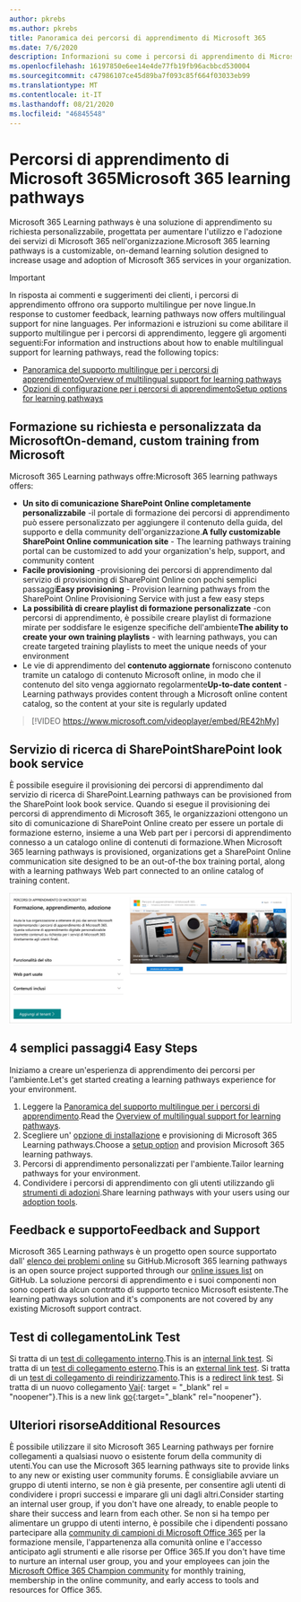 ```yaml
---
author: pkrebs
ms.author: pkrebs
title: Panoramica dei percorsi di apprendimento di Microsoft 365
ms.date: 7/6/2020
description: Informazioni su come i percorsi di apprendimento di Microsoft 365 possono accelerare l'utilizzo e l'adozione dei servizi di Microsoft 365 nell'organizzazione. I percorsi di apprendimento includono una Web part di SharePoint Online personalizzata e un sito di formazione per la comunicazione di SharePoint Online moderno che può essere facilmente eseguito per il provisioning del tenant Microsoft 365.
ms.openlocfilehash: 16197850e6ee14e4de77fb19fb96acbbcd530004
ms.sourcegitcommit: c47986107ce45d89ba7f093c85f664f03033eb99
ms.translationtype: MT
ms.contentlocale: it-IT
ms.lasthandoff: 08/21/2020
ms.locfileid: "46845548"
---
```

# <a name="microsoft-365-learning-pathways"></a><span data-ttu-id="8510f-104">Percorsi di apprendimento di Microsoft 365</span><span class="sxs-lookup"><span data-stu-id="8510f-104">Microsoft 365 learning pathways</span></span> 
<span data-ttu-id="8510f-105">Microsoft 365 Learning pathways è una soluzione di apprendimento su richiesta personalizzabile, progettata per aumentare l'utilizzo e l'adozione dei servizi di Microsoft 365 nell'organizzazione.</span><span class="sxs-lookup"><span data-stu-id="8510f-105">Microsoft 365 learning pathways is a customizable, on-demand learning solution designed to increase usage and adoption of Microsoft 365 services in your organization.</span></span>    

> [!IMPORTANT]
> <span data-ttu-id="8510f-106">In risposta ai commenti e suggerimenti dei clienti, i percorsi di apprendimento offrono ora supporto multilingue per nove lingue.</span><span class="sxs-lookup"><span data-stu-id="8510f-106">In response to customer feedback, learning pathways now offers multilingual support for nine languages.</span></span> <span data-ttu-id="8510f-107">Per informazioni e istruzioni su come abilitare il supporto multilingue per i percorsi di apprendimento, leggere gli argomenti seguenti:</span><span class="sxs-lookup"><span data-stu-id="8510f-107">For information and instructions about how to enable multilingual support for learning pathways, read the following topics:</span></span> 
>- [<span data-ttu-id="8510f-108">Panoramica del supporto multilingue per i percorsi di apprendimento</span><span class="sxs-lookup"><span data-stu-id="8510f-108">Overview of multilingual support for learning pathways</span></span>](custom_overview_ml.md) 
>- [<span data-ttu-id="8510f-109">Opzioni di configurazione per i percorsi di apprendimento</span><span class="sxs-lookup"><span data-stu-id="8510f-109">Setup options for learning pathways</span></span>](custom_setupoptions.md)  

## <a name="on-demand-custom-training-from-microsoft"></a><span data-ttu-id="8510f-110">Formazione su richiesta e personalizzata da Microsoft</span><span class="sxs-lookup"><span data-stu-id="8510f-110">On-demand, custom training from Microsoft</span></span>

<span data-ttu-id="8510f-111">Microsoft 365 Learning pathways offre:</span><span class="sxs-lookup"><span data-stu-id="8510f-111">Microsoft 365 learning pathways offers:</span></span>

- <span data-ttu-id="8510f-112">**Un sito di comunicazione SharePoint Online completamente personalizzabile** -il portale di formazione dei percorsi di apprendimento può essere personalizzato per aggiungere il contenuto della guida, del supporto e della community dell'organizzazione.</span><span class="sxs-lookup"><span data-stu-id="8510f-112">**A fully customizable SharePoint Online communication site** - The learning pathways training portal can be customized to add your organization's help, support, and community content</span></span>
- <span data-ttu-id="8510f-113">**Facile provisioning** -provisioning dei percorsi di apprendimento dal servizio di provisioning di SharePoint Online con pochi semplici passaggi</span><span class="sxs-lookup"><span data-stu-id="8510f-113">**Easy provisioning** - Provision learning pathways from the SharePoint Online Provisioning Service with just a few easy steps</span></span>
- <span data-ttu-id="8510f-114">**La possibilità di creare playlist di formazione personalizzate** -con percorsi di apprendimento, è possibile creare playlist di formazione mirate per soddisfare le esigenze specifiche dell'ambiente</span><span class="sxs-lookup"><span data-stu-id="8510f-114">**The ability to create your own training playlists** - with learning pathways, you can create targeted training playlists to meet the unique needs of your environment</span></span>
- <span data-ttu-id="8510f-115">Le vie di apprendimento del **contenuto aggiornate** forniscono contenuto tramite un catalogo di contenuto Microsoft online, in modo che il contenuto del sito venga aggiornato regolarmente</span><span class="sxs-lookup"><span data-stu-id="8510f-115">**Up-to-date content** - Learning pathways provides content through a Microsoft online content catalog, so the content at your site is regularly updated</span></span>

> [!VIDEO https://www.microsoft.com/videoplayer/embed/RE42hMy]

## <a name="sharepoint-look-book-service"></a><span data-ttu-id="8510f-116">Servizio di ricerca di SharePoint</span><span class="sxs-lookup"><span data-stu-id="8510f-116">SharePoint look book service</span></span>
<span data-ttu-id="8510f-117">È possibile eseguire il provisioning dei percorsi di apprendimento dal servizio di ricerca di SharePoint.</span><span class="sxs-lookup"><span data-stu-id="8510f-117">Learning pathways can be provisioned from the SharePoint look book service.</span></span> <span data-ttu-id="8510f-118">Quando si esegue il provisioning dei percorsi di apprendimento di Microsoft 365, le organizzazioni ottengono un sito di comunicazione di SharePoint Online creato per essere un portale di formazione esterno, insieme a una Web part per i percorsi di apprendimento connesso a un catalogo online di contenuti di formazione.</span><span class="sxs-lookup"><span data-stu-id="8510f-118">When Microsoft 365 learning pathways is provisioned, organizations get a SharePoint Online communication site designed to be an out-of-the box training portal, along with a learning pathways Web part connected to an online catalog of training content.</span></span> 

![cg-provision.png](media/cg-provision.png)

## <a name="4-easy-steps"></a><span data-ttu-id="8510f-120">4 semplici passaggi</span><span class="sxs-lookup"><span data-stu-id="8510f-120">4 Easy Steps</span></span>
<span data-ttu-id="8510f-121">Iniziamo a creare un'esperienza di apprendimento dei percorsi per l'ambiente.</span><span class="sxs-lookup"><span data-stu-id="8510f-121">Let's get started creating a learning pathways experience for your environment.</span></span>
1. <span data-ttu-id="8510f-122">Leggere la [Panoramica del supporto multilingue per i percorsi di apprendimento](custom_overview_ml.md).</span><span class="sxs-lookup"><span data-stu-id="8510f-122">Read the [Overview of multilingual support for learning pathways](custom_overview_ml.md).</span></span> 
2. <span data-ttu-id="8510f-123">Scegliere un' [opzione di installazione](custom_setupoptions.md) e provisioning di Microsoft 365 Learning pathways.</span><span class="sxs-lookup"><span data-stu-id="8510f-123">Choose a [setup option](custom_setupoptions.md) and provision Microsoft 365 learning pathways.</span></span>  
3. <span data-ttu-id="8510f-124">Percorsi di apprendimento personalizzati per l'ambiente.</span><span class="sxs-lookup"><span data-stu-id="8510f-124">Tailor learning pathways for your environment.</span></span>
4. <span data-ttu-id="8510f-125">Condividere i percorsi di apprendimento con gli utenti utilizzando gli [strumenti di adozioni](driveadoption.md).</span><span class="sxs-lookup"><span data-stu-id="8510f-125">Share learning pathways with your users using our [adoption tools](driveadoption.md).</span></span>

## <a name="feedback-and-support"></a><span data-ttu-id="8510f-126">Feedback e supporto</span><span class="sxs-lookup"><span data-stu-id="8510f-126">Feedback and Support</span></span>

<span data-ttu-id="8510f-127">Microsoft 365 Learning pathways è un progetto open source supportato dall' [elenco dei problemi online](https://aka.ms/CustomLearningHelp) su GitHub.</span><span class="sxs-lookup"><span data-stu-id="8510f-127">Microsoft 365 learning pathways is an open source project supported through our [online issues list](https://aka.ms/CustomLearningHelp) on GitHub.</span></span> <span data-ttu-id="8510f-128">La soluzione percorsi di apprendimento e i suoi componenti non sono coperti da alcun contratto di supporto tecnico Microsoft esistente.</span><span class="sxs-lookup"><span data-stu-id="8510f-128">The learning pathways solution and it's components are not covered by any existing Microsoft support contract.</span></span>  
## <a name="link-test"></a><span data-ttu-id="8510f-129">Test di collegamento</span><span class="sxs-lookup"><span data-stu-id="8510f-129">Link Test</span></span>
<span data-ttu-id="8510f-130">Si tratta di un [test di collegamento interno](custom_setupoptions.md).</span><span class="sxs-lookup"><span data-stu-id="8510f-130">This is an [internal link test](custom_setupoptions.md).</span></span> <span data-ttu-id="8510f-131">Si tratta di un [test di collegamento esterno](https://adoption.microsoft.com/).</span><span class="sxs-lookup"><span data-stu-id="8510f-131">This is an [external link test](https://adoption.microsoft.com/).</span></span>
<span data-ttu-id="8510f-132">Si tratta di un [test di collegamento di reindirizzamento](https://aka.ms/CustomLearningHelp).</span><span class="sxs-lookup"><span data-stu-id="8510f-132">This is a [redirect link test](https://aka.ms/CustomLearningHelp).</span></span>
<span data-ttu-id="8510f-133">Si tratta di un nuovo collegamento [Vai](http://stackoverflow.com){: target = "_blank" rel = "noopener"}.</span><span class="sxs-lookup"><span data-stu-id="8510f-133">This is a new link [go](http://stackoverflow.com){:target="_blank" rel="noopener"}.</span></span>

## <a name="additional-resources"></a><span data-ttu-id="8510f-134">Ulteriori risorse</span><span class="sxs-lookup"><span data-stu-id="8510f-134">Additional Resources</span></span>
<span data-ttu-id="8510f-135">È possibile utilizzare il sito Microsoft 365 Learning pathways per fornire collegamenti a qualsiasi nuovo o esistente forum della community di utenti.</span><span class="sxs-lookup"><span data-stu-id="8510f-135">You can use the Microsoft 365 learning pathways site to provide links to any new or existing user community forums.</span></span> <span data-ttu-id="8510f-136">È consigliabile avviare un gruppo di utenti interno, se non è già presente, per consentire agli utenti di condividere i propri successi e imparare gli uni dagli altri.</span><span class="sxs-lookup"><span data-stu-id="8510f-136">Consider starting an internal user group, if you don't have one already, to enable people to share their success and learn from each other.</span></span>  <span data-ttu-id="8510f-137">Se non si ha tempo per alimentare un gruppo di utenti interno, è possibile che i dipendenti possano partecipare alla [community di campioni di Microsoft Office 365](https://aka.ms/O365Champions) per la formazione mensile, l'appartenenza alla comunità online e l'accesso anticipato agli strumenti e alle risorse per Office 365.</span><span class="sxs-lookup"><span data-stu-id="8510f-137">If you don't have time to nurture an internal user group, you and your employees can join the [Microsoft Office 365 Champion community](https://aka.ms/O365Champions) for monthly training, membership in the online community, and early access to tools and resources for Office 365.</span></span>  